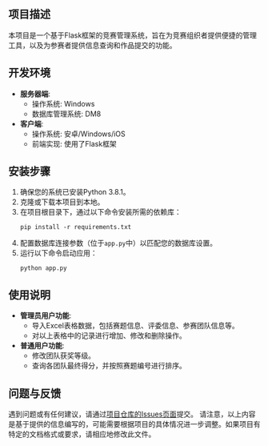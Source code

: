 ## 项目描述
本项目是一个基于Flask框架的竞赛管理系统，旨在为竞赛组织者提供便捷的管理工具，以及为参赛者提供信息查询和作品提交的功能。
## 开发环境
- **服务器端**: 
  - 操作系统: Windows
  - 数据库管理系统: DM8
- **客户端**: 
  - 操作系统: 安卓/Windows/iOS
  - 前端实现: 使用了Flask框架
## 安装步骤
1. 确保您的系统已安装Python 3.8.1。
2. 克隆或下载本项目到本地。
3. 在项目根目录下，通过以下命令安装所需的依赖库：
   ```
   pip install -r requirements.txt
   ```
4. 配置数据库连接参数（位于`app.py`中）以匹配您的数据库设置。
5. 运行以下命令启动应用：
   ```
   python app.py
   ```
## 使用说明
- **管理员用户功能**:
  - 导入Excel表格数据，包括赛题信息、评委信息、参赛团队信息等。
  - 对以上表格中的记录进行增加、修改和删除操作。
- **普通用户功能**:
  - 修改团队获奖等级。
  - 查询各团队最终得分，并按照赛题编号进行排序。
## 问题与反馈
遇到问题或有任何建议，请通过[项目仓库的Issues页面](#)提交。
请注意，以上内容是基于提供的信息编写的，可能需要根据项目的具体情况进一步调整。如果项目有特定的文档格式或要求，请相应地修改此文件。

